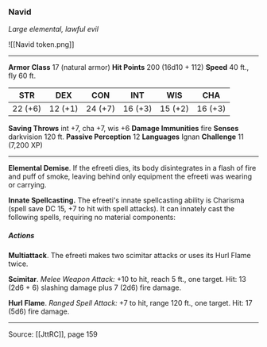 ### Navid
_Large elemental, lawful evil_

![[Navid token.png]]


---

**Armor Class** 17 (natural armor)
**Hit Points** 200 (16d10 + 112)
**Speed** 40 ft., fly 60 ft.

| STR     | DEX     | CON     | INT     | WIS     | CHA     |
|---------|---------|---------|---------|---------|---------|
| 22 (+6) | 12 (+1) | 24 (+7) | 16 (+3) | 15 (+2) | 16 (+3) |

**Saving Throws** int +7, cha +7, wis +6
**Damage Immunities** fire
**Senses** darkvision 120 ft.
**Passive Perception** 12
**Languages** Ignan
**Challenge** 11 (7,200 XP)

---

**Elemental Demise**. If the efreeti dies, its body disintegrates in a flash of fire and puff of smoke, leaving behind only equipment the efreeti was wearing or carrying.

**Innate Spellcasting.** The efreeti's innate spellcasting ability is Charisma (spell save DC 15, +7 to hit with spell attacks). It can innately cast the following spells, requiring no material components:

##### Actions
**Multiattack**. The efreeti makes two scimitar attacks or uses its Hurl Flame twice.

**Scimitar**. _Melee Weapon Attack:_ +10 to hit, reach 5 ft., one target. Hit: 13 (2d6 + 6) slashing damage plus 7 (2d6) fire damage.

**Hurl Flame**. _Ranged Spell Attack:_ +7 to hit, range 120 ft., one target. Hit: 17 (5d6) fire damage.


---

Source: [[JttRC]], page 159